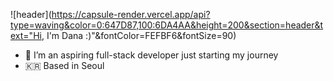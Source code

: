 ![header](https://capsule-render.vercel.app/api?type=waving&color=0:647D87,100:6DA4AA&height=200&section=header&text="Hi, I'm Dana :)"&fontColor=FEFBF6&fontSize=90)


- 🌱 I’m an aspiring full-stack developer just starting my journey
- 🇰🇷 Based in Seoul
